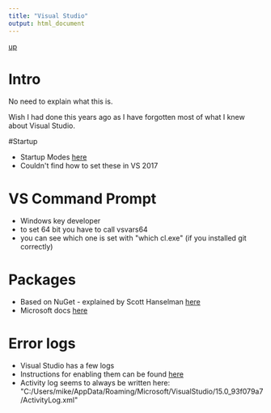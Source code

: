 ```yaml
---
title: "Visual Studio"
output: html_document
---
```

[up](https://mikewise2718.github.io/markdowndocs/)

# Intro
No need to explain what this is.

Wish I had done this years ago as I have forgotten most of what I knew about Visual Studio.

#Startup
- Startup Modes [here](https://www.wiseowl.co.uk/blog/s153/visual-studio-startup.htm)
- Couldn't find how to set these in VS 2017

# VS Command Prompt
- Windows key developer
- to set 64 bit you have to call vsvars64
- you can see which one is set with "which cl.exe" (if you installed git correctly)

# Packages
- Based on NuGet - explained by Scott Hanselman [here](https://www.hanselman.com/blog/IntroducingNuGetPackageManagementForNETAnotherPieceOfTheWebStack.aspx)
- Microsoft docs [here](https://docs.microsoft.com/en-us/nuget/what-is-nuget)

# Error logs
- Visual Studio has a few logs
- Instructions for enabling them can be found [here](http://blog.masterdevs.com/debugging-a-visual-studio-crash/)
- Activity log seems to always be written here: "C:/Users/mike/AppData/Roaming/Microsoft/VisualStudio/15.0_93f079a7/ActivityLog.xml"
